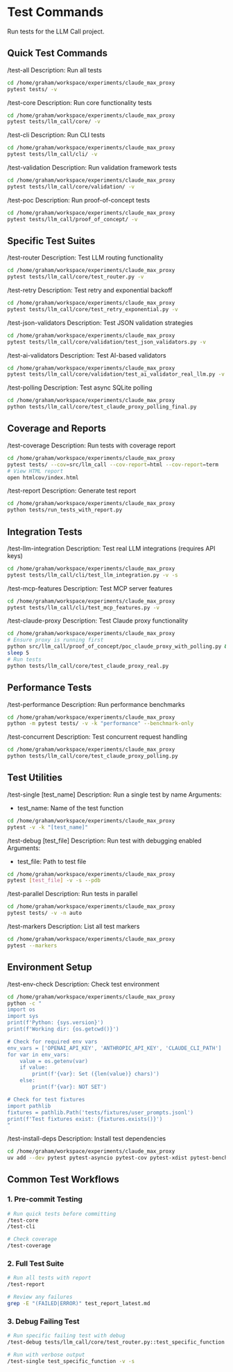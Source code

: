 # Test Commands

Run tests for the LLM Call project.

## Quick Test Commands

/test-all
Description: Run all tests
```bash
cd /home/graham/workspace/experiments/claude_max_proxy
pytest tests/ -v
```

/test-core
Description: Run core functionality tests
```bash
cd /home/graham/workspace/experiments/claude_max_proxy
pytest tests/llm_call/core/ -v
```

/test-cli
Description: Run CLI tests
```bash
cd /home/graham/workspace/experiments/claude_max_proxy
pytest tests/llm_call/cli/ -v
```

/test-validation
Description: Run validation framework tests
```bash
cd /home/graham/workspace/experiments/claude_max_proxy
pytest tests/llm_call/core/validation/ -v
```

/test-poc
Description: Run proof-of-concept tests
```bash
cd /home/graham/workspace/experiments/claude_max_proxy
pytest tests/llm_call/proof_of_concept/ -v
```

## Specific Test Suites

/test-router
Description: Test LLM routing functionality
```bash
cd /home/graham/workspace/experiments/claude_max_proxy
pytest tests/llm_call/core/test_router.py -v
```

/test-retry
Description: Test retry and exponential backoff
```bash
cd /home/graham/workspace/experiments/claude_max_proxy
pytest tests/llm_call/core/test_retry_exponential.py -v
```

/test-json-validators
Description: Test JSON validation strategies
```bash
cd /home/graham/workspace/experiments/claude_max_proxy
pytest tests/llm_call/core/validation/test_json_validators.py -v
```

/test-ai-validators
Description: Test AI-based validators
```bash
cd /home/graham/workspace/experiments/claude_max_proxy
pytest tests/llm_call/core/validation/test_ai_validator_real_llm.py -v
```

/test-polling
Description: Test async SQLite polling
```bash
cd /home/graham/workspace/experiments/claude_max_proxy
python tests/llm_call/core/test_claude_proxy_polling_final.py
```

## Coverage and Reports

/test-coverage
Description: Run tests with coverage report
```bash
cd /home/graham/workspace/experiments/claude_max_proxy
pytest tests/ --cov=src/llm_call --cov-report=html --cov-report=term
# View HTML report
open htmlcov/index.html
```

/test-report
Description: Generate test report
```bash
cd /home/graham/workspace/experiments/claude_max_proxy
python tests/run_tests_with_report.py
```

## Integration Tests

/test-llm-integration
Description: Test real LLM integrations (requires API keys)
```bash
cd /home/graham/workspace/experiments/claude_max_proxy
pytest tests/llm_call/cli/test_llm_integration.py -v -s
```

/test-mcp-features
Description: Test MCP server features
```bash
cd /home/graham/workspace/experiments/claude_max_proxy
pytest tests/llm_call/cli/test_mcp_features.py -v
```

/test-claude-proxy
Description: Test Claude proxy functionality
```bash
cd /home/graham/workspace/experiments/claude_max_proxy
# Ensure proxy is running first
python src/llm_call/proof_of_concept/poc_claude_proxy_with_polling.py &
sleep 5
# Run tests
python tests/llm_call/core/test_claude_proxy_real.py
```

## Performance Tests

/test-performance
Description: Run performance benchmarks
```bash
cd /home/graham/workspace/experiments/claude_max_proxy
python -m pytest tests/ -v -k "performance" --benchmark-only
```

/test-concurrent
Description: Test concurrent request handling
```bash
cd /home/graham/workspace/experiments/claude_max_proxy
python tests/llm_call/core/test_claude_proxy_polling.py
```

## Test Utilities

/test-single [test_name]
Description: Run a single test by name
Arguments:
  - test_name: Name of the test function
```bash
cd /home/graham/workspace/experiments/claude_max_proxy
pytest -v -k "[test_name]"
```

/test-debug [test_file]
Description: Run test with debugging enabled
Arguments:
  - test_file: Path to test file
```bash
cd /home/graham/workspace/experiments/claude_max_proxy
pytest [test_file] -v -s --pdb
```

/test-parallel
Description: Run tests in parallel
```bash
cd /home/graham/workspace/experiments/claude_max_proxy
pytest tests/ -v -n auto
```

/test-markers
Description: List all test markers
```bash
cd /home/graham/workspace/experiments/claude_max_proxy
pytest --markers
```

## Environment Setup

/test-env-check
Description: Check test environment
```bash
cd /home/graham/workspace/experiments/claude_max_proxy
python -c "
import os
import sys
print(f'Python: {sys.version}')
print(f'Working dir: {os.getcwd()}')

# Check for required env vars
env_vars = ['OPENAI_API_KEY', 'ANTHROPIC_API_KEY', 'CLAUDE_CLI_PATH']
for var in env_vars:
    value = os.getenv(var)
    if value:
        print(f'{var}: Set ({len(value)} chars)')
    else:
        print(f'{var}: NOT SET')

# Check for test fixtures
import pathlib
fixtures = pathlib.Path('tests/fixtures/user_prompts.jsonl')
print(f'Test fixtures exist: {fixtures.exists()}')
"
```

/test-install-deps
Description: Install test dependencies
```bash
cd /home/graham/workspace/experiments/claude_max_proxy
uv add --dev pytest pytest-asyncio pytest-cov pytest-xdist pytest-benchmark
```

## Common Test Workflows

### 1. Pre-commit Testing
```bash
# Run quick tests before committing
/test-core
/test-cli

# Check coverage
/test-coverage
```

### 2. Full Test Suite
```bash
# Run all tests with report
/test-report

# Review any failures
grep -E "(FAILED|ERROR)" test_report_latest.md
```

### 3. Debug Failing Test
```bash
# Run specific failing test with debug
/test-debug tests/llm_call/core/test_router.py::test_specific_function

# Run with verbose output
/test-single test_specific_function -v -s
```